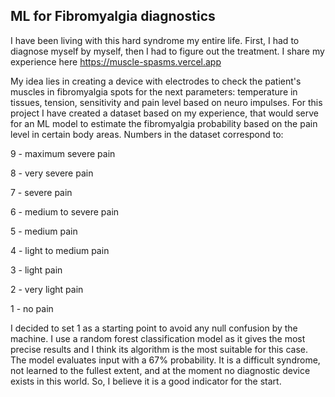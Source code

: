 ## ML for Fibromyalgia diagnostics
I have been living with this hard syndrome my entire life.
First, I had to diagnose myself by myself, then I had to figure out the treatment.
I share my experience here https://muscle-spasms.vercel.app

My idea lies in creating a device with electrodes to check the patient's muscles in fibromyalgia spots for the next parameters: temperature in tissues, tension, sensitivity and pain level based on neuro impulses. For this project I have created a dataset based on my experience, that would serve for an ML model to estimate the fibromyalgia probability based on the pain level in certain body areas. Numbers in the dataset correspond to:

9 - maximum severe pain

8 - very severe pain

7 - severe pain

6 - medium to severe pain

5 - medium pain

4 - light to medium pain

3 - light pain

2 - very light pain

1 - no pain

I decided to set 1 as a starting point to avoid any null confusion by the machine. I use a random forest classification model as it gives the most precise results and I think its algorithm is the most suitable for this case. The model evaluates input with a 67% probability. It is a difficult syndrome, not learned to the fullest extent, and at the moment no diagnostic device exists in this world. So, I believe it is a good indicator for the start.

